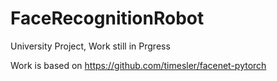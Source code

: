 # FaceRecognitionRobot 
University Project, Work still in Prgress

Work is based on https://github.com/timesler/facenet-pytorch
